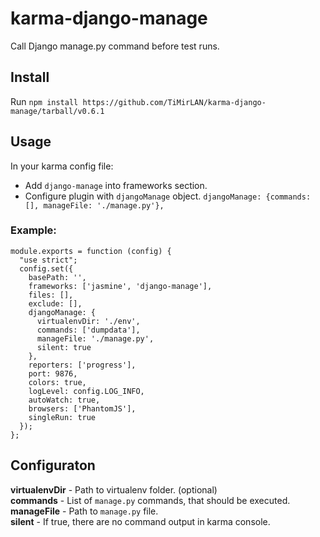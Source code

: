 karma-django-manage
===================

Call Django manage.py command before test runs.

Install
-------

Run `npm install https://github.com/TiMirLAN/karma-django-manage/tarball/v0.6.1`

Usage
-----

In your karma config file:
* Add `django-manage` into frameworks section.
* Configure plugin with `djangoManage` object. ``djangoManage: {commands: [], manageFile: './manage.py'},``

### Example: ###

    module.exports = function (config) {
      "use strict";
      config.set({
        basePath: '',
        frameworks: ['jasmine', 'django-manage'],
        files: [],
        exclude: [],
        djangoManage: {
          virtualenvDir: './env',
          commands: ['dumpdata'],
          manageFile: './manage.py',
          silent: true
        },
        reporters: ['progress'],
        port: 9876,
        colors: true,
        logLevel: config.LOG_INFO,
        autoWatch: true,
        browsers: ['PhantomJS'],
        singleRun: true
      });
    };


Configuraton
------------

__virtualenvDir__ - Path to virtualenv folder. (optional)  
__commands__ - List of `manage.py` commands, that should be executed.  
__manageFile__ - Path to `manage.py` file.  
__silent__ - If true, there are no command output in karma console.  
